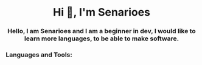 <h1 align="center">Hi 👋, I'm Senarioes</h1>
<h3 align="center">Hello, I am Senarioes and I am a beginner in dev, I would like to learn more languages, to be able to make software.</h3>


<h3 align="left">Languages and Tools:</h3>

